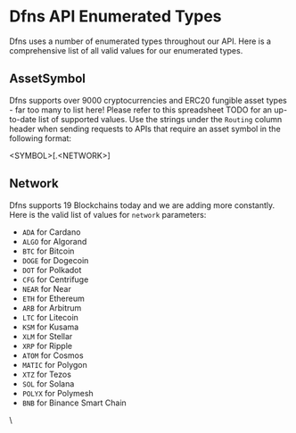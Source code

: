 # Dfns API Enumerated Types

Dfns uses a number of enumerated types throughout our API. Here is a comprehensive list of all valid values for our enumerated types.&#x20;

## AssetSymbol

Dfns supports over 9000 cryptocurrencies and ERC20 fungible asset types - far too many to list here! Please refer to this spreadsheet TODO for an up-to-date list of supported values.  Use the strings under the `Routing` column header when sending requests to APIs that require an asset symbol in the following format:&#x20;

&#x20;\<SYMBOL>\[.\<NETWORK>]

## Network

Dfns supports 19 Blockchains today and we are adding more constantly. Here is the valid list of values for `network` parameters:&#x20;

* `ADA` for Cardano
* `ALGO` for Algorand
* `BTC` for Bitcoin
* `DOGE` for Dogecoin
* `DOT` for Polkadot
* `CFG` for Centrifuge
* `NEAR` for Near
* `ETH` for Ethereum
* `ARB` for Arbitrum
* `LTC` for Litecoin
* `KSM` for Kusama
* `XLM` for Stellar
* `XRP` for Ripple
* `ATOM` for Cosmos
* `MATIC` for Polygon
* `XTZ` for Tezos
* `SOL` for Solana
* `POLYX` for Polymesh
* `BNB` for Binance Smart Chain

\




